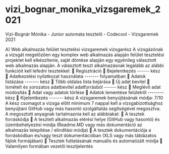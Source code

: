 # vizi_bognar_monika_vizsgaremek_2021

Vizi-Bognár Mónika - Junior automata tesztelő - Codecool - Vizsgaremek 2021


A) Web alkalmazás felület tesztelési vizsgaremek vizsgarész
A vizsgázónak a vizsgát megelőzően egy komplex web alkalmazás alapján felület
tesztelési projektet kell elkészítenie, saját döntése alapján egy egyénileg választott
web alkalmazás alapján.
A választott teszt alkalmazásnak legalább az alábbi funkcióit kell lefedni tesztekkel:
 Regisztráció
 Bejelentkezés ------ kész
 Adatkezelési nyilatkozat használata ------- folyamatban
 Adatok listázása ------- kész
 Több oldalas lista bejárása
 Új adat bevitel
 Ismételt és sorozatos adatbevitel adatforrásból ------ kész
 Meglévő adat módosítás
 Adat vagy adatok törlése
 Adatok lementése felületről -------- kész
 Kijelentkezés ------- kész
A vizsgaremek benyújtásának módja:
7/10
A kész csomagot a vizsga előtt minimum 7 nappal kell a vizsgabizottsághoz
benyújtani GitHub vagy más hasonló szolgáltatás segítségével megosztva. A
megosztott anyagnak tartalmaznia kell az alábbiakat:
 A tesztek forráskódja
 A tesztelt alkalmazás elérési helye (GitHub vagy hasonló) és
üzembehelyezési módja (Readme.MD vagy más dokumentáció az
alkalmazás telepítése / elindítási módja)
 A tesztek dokumentációja a forráskódban és/vagy teszt dokumentációban
(XLS vagy más táblázatos fájlok formájában)
 Tesztek futtatásának manuális és automatizált módja
 Valamilyen formában vezetői tesztjelentés
